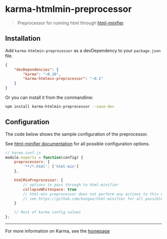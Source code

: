 # karma-htmlmin-preprocessor

> Preprocessor for running html through [html-minifier](https://github.com/kangax/html-minifier)

## Installation

Add `karma-htmlmin-preprocessor` as a devDependency to your `package.json` file.
```json
{
    "devDependencies": {
        "karma": "~0.10",
        "karma-htmlmin-preprocessor": "~0.1"
    }
}
```

Or you can install it from the commandline:
```bash
npm install karma-htmlmin-preprocessor --save-dev
```

## Configuration
The code below shows the sample configuration of the preprocessor.

See [html-minifier documentation](https://github.com/kangax/html-minifier) for all possible configuration options.
```js
// karma.conf.js
module.exports = function(config) {
    preprocessors: {
        '**/*.html': ['html-min']
    },

    htmlMinPreprocessor: {
        // options to pass through to html-minifier
        collapseWhitespace: true
        // html-min preprocessor does not perform any actions to this object
        // see https://github.com/kangax/html-minifier for all possible options
    }

    // Rest of karma config values
};
```

----

For more information on Karma, see the [homepage]

[homepage]: http://karma-runner.github.com
